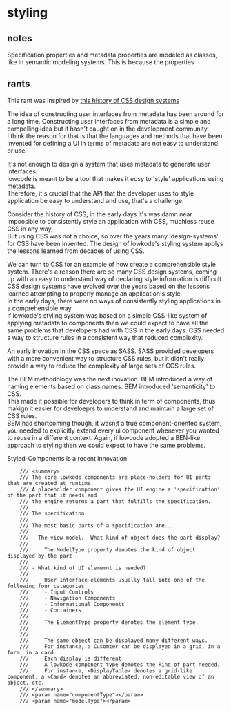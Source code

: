 # styling

## notes
Specification properties and metadata properties are modeled as classes, like in semantic modeling systems.
This is because the properties 

## rants

This rant was inspired by [this history of CSS design systems](https://medium.com/@perezpriego7/css-evolution-from-css-sass-bem-css-modules-to-styled-components-d4c1da3a659b)

The idea of constructing user interfaces from metadata has been around for a long time.
Constructing user interfaces from metadata is a simple and compelling idea but it hasn't 
caught on in the development community.  
I think the reason for that is that the languages and methods that have been invented for 
defining a UI in terms of metadata are not easy to understand or use.  

It's not enough to design a system that uses metadata to generate user interfaces.  
lowcode is meant to be a tool that makes it *easy* to 'style' applications using metadata.  
Therefore, it's crucial that the API that the developer uses to style application be easy to 
understand and use, that's a challenge.

Consider the history of CSS, in the early days it's was damn near impoosible to consistently 
style an application with CSS, muchless reuse CSS in any way,  
But using CSS was not a choice, so over the years many 'design-systems' for CSS have been 
invented.  The design of lowkode's styling system applys the lessons learned from decades of 
using CSS.

We can turn to CSS for an example of how create a comprehensible style system.
There's a reason there are so many CSS design systems, coming up with an easy to understand way 
of declaring style information is difficult.  CSS design systems have evolved over the years 
based on the lessons learned attempting to properly manage an application's style.  
In the early days, there were no ways of consistently styling applications in a comprehensible way.  
If lowkode's styling system was based on a simple CSS-like system of applying metadata to components 
then we could expect to have all the same problems that developers had with CSS in the early days.
CSS needed a way to structure rules in a consistent way that reduced complexity.

An early inovation in the CSS space as SASS. SASS provided developers with a more convenient way 
to structure CSS rules, but it didn't really provide a way to reduce the complexity of large sets of 
CCS rules.

The BEM methodology was the next inovation. BEM introduced a way of naming elements based on class names.
BEM introduced 'semanticity' to CSS.  
This made it possible for developers to think in term of components, thus makign it easier for develoeprs 
to understand and maintain a large set of CSS rules.  
BEM had shortcoming though, it wasn;t a true component-oriented system, you needed to explicitly 
extend every ui component whenever you wanted to reuse in a different context.
Again, if lowcode adopted a BEN-like approach to styling then we could expect to have the same problems.

Styled-Components is a recent innovation 






        /// <summary>
        /// The core lowkode components are place-holders for UI parts that are created at runtime.
        /// A placeholder component gives the UI engine a 'specification' of the part that it needs and 
        /// the engine returns a part that fulfills the specification.
        /// 
        /// The specification 
        /// 
        /// The most basic parts of a specification are...
        /// 
        /// - The view model.  What kind of object does the part display?
        /// 
        ///     The ModelType property denotes the kind of object displayed by the part
        ///     
        /// - What kind of UI elememnt is needed?
        /// 
        ///     User interface elements usually fall into one of the following four categories:
        ///     - Input Controls
        ///     - Navigation Components
        ///     - Informational Components
        ///     - Containers
        ///     
        ///     The ElementType property denotes the element type.
        /// 
        /// 
        ///     The same object can be displayed many different ways.
        ///     For instance, a Cusomter can be displayed in a grid, in a form, in a card.
        ///     Each display is different.
        ///     A lowkode component type demotes the kind of part needed.
        ///     For instance, <DisplayTable> denotes a grid-like component, a <Card> denotes an abbreviated, non-editable view of an object, etc.
        /// </summary>
        /// <param name="componentType"></param>
        /// <param name="modelType"></param>
